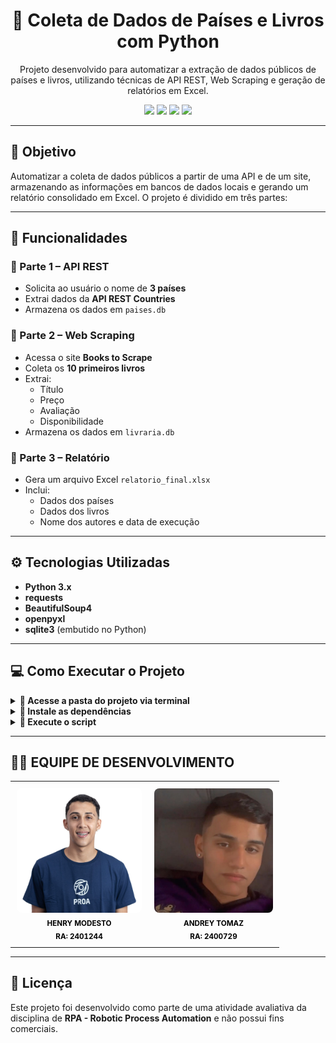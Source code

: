 <h1 align="center">📘 Coleta de Dados de Países e Livros com Python</h1>

<p align="center">
  Projeto desenvolvido para automatizar a extração de dados públicos de países e livros, utilizando técnicas de API REST, Web Scraping e geração de relatórios em Excel.
</p>

<p align="center">
  <img src="https://img.shields.io/badge/Python-3.x-blue?logo=python" />
  <img src="https://img.shields.io/badge/SQLite-integrado-lightgrey?logo=sqlite" />
  <img src="https://img.shields.io/badge/BeautifulSoup-web--scraping-yellow?logo=beautifulsoup" />
  <img src="https://img.shields.io/badge/openpyxl-relatório-brightgreen?logo=excel" />
</p>

---

## 🎯 Objetivo

Automatizar a coleta de dados públicos a partir de uma API e de um site, armazenando as informações em bancos de dados locais e gerando um relatório consolidado em Excel. O projeto é dividido em três partes:

---

## 🧠 Funcionalidades

### 🔹 Parte 1 – API REST
- Solicita ao usuário o nome de **3 países**
- Extrai dados da **API REST Countries**
- Armazena os dados em `paises.db`

### 🔹 Parte 2 – Web Scraping
- Acessa o site **Books to Scrape**
- Coleta os **10 primeiros livros**
- Extrai:
  - Título
  - Preço
  - Avaliação
  - Disponibilidade
- Armazena os dados em `livraria.db`

### 🔹 Parte 3 – Relatório
- Gera um arquivo Excel `relatorio_final.xlsx`
- Inclui:
  - Dados dos países
  - Dados dos livros
  - Nome dos autores e data de execução

---

## ⚙️ Tecnologias Utilizadas

- **Python 3.x**
- **requests**
- **BeautifulSoup4**
- **openpyxl**
- **sqlite3** (embutido no Python)

---

## 💻 Como Executar o Projeto

<details>
<summary><strong>📂 Acesse a pasta do projeto via terminal</strong></summary>

```bash
cd projeto-paises-livros-python
```
</details>

<details>
<summary><strong>🔧 Instale as dependências</strong></summary>

```bash
pip install requests beautifulsoup4 openpyxl
```
</details>

<details>
<summary><strong>🚀 Execute o script</strong></summary>

```bash
python projeto_final.py
```

Digite o nome de 3 países quando solicitado.  
Os arquivos `paises.db`, `livraria.db` e `relatorio_final.xlsx` serão gerados automaticamente.
</details>

---

## 👨‍💻 EQUIPE DE DESENVOLVIMENTO

<table align="center">
  <tr>
    <td align="center" style="padding: 10px;">
      <a href="https://github.com/HenryModesto" title="Github Henry" style="text-decoration: none; color: black;">
        <img src="./pictures/Henry.jpeg" width="200px" height="200px" alt="Foto de Henry Oliveira Modesto De Jesus" style="border-radius: 8px;"/><br>
        <sub>
          <b>HENRY MODESTO</b><br>
          <b>RA: 2401244</b>
        </sub>
      </a>
    </td>
    <td align="center" style="padding: 10px;">
      <a href="https://github.com/AndreyT1224" title="Github Andrey" style="text-decoration: none; color: black;">
        <img src="./pictures/Andrey.jpeg" width="190px" alt="Foto de Andrey Tomaz Silva Alves" style="border-radius: 8px;"/><br>
        <sub>
          <b>ANDREY TOMAZ</b><br>
          <b>RA: 2400729</b>
        </sub>
      </a>
    </td>
  </tr>
</table>

---

## 📎 Licença

Este projeto foi desenvolvido como parte de uma atividade avaliativa da disciplina de **RPA - Robotic Process Automation** e não possui fins comerciais.